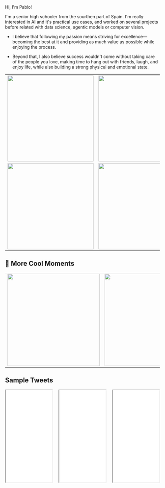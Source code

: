 Hi, I'm Pablo!

I'm a senior high schooler from the sourthen part of Spain. I'm really interested in AI and it's practical use cases, and worked on several projects before related with data science, agentic models or computer vision.

- I believe that following my passion means striving for excellence—becoming the best at it and providing as much value as possible while enjoying the process.

- Beyond that, I also believe success wouldn't come without taking care of the people you love, making time to hang out with friends, laugh, and enjoy life, while also building a strong physical and emotional state.

<div align="center">
  <table>
    <tr>
      <td><img src="https://github.com/user-attachments/assets/e1bab06a-e6be-44fd-9a74-3609660cc9e1" width="280px"></td>
      <td><img src="https://github.com/user-attachments/assets/2ad40be4-d9c6-48de-8346-0b6b966e5190" width="280px"></td>
    </tr>
    <tr>
      <td><img src="https://github.com/user-attachments/assets/6b7de077-e6ae-4d34-bd9c-f0480bc44074" width="280px"></td>
      <td><img src="https://github.com/user-attachments/assets/5ab7d4a3-90dd-4e87-9716-bc1a95643bdd" width="280px"></td>
    </tr>
  </table>
</div>

## 📸 More Cool Moments  
<div align="center">
  <table>
    <tr>
      <td><img src="https://github.com/user-attachments/assets/5010ccf0-ad0d-45e2-b920-57569dfdf98a" width="300px"></td>
      <td><img src="https://github.com/user-attachments/assets/6efdb2ff-2596-45e3-b03f-d68ed9a977ea" width="300px"></td>
      <td><img src="https://github.com/user-attachments/assets/71816eb3-b5a4-4b53-8dc2-d6c24a346097" width="300px"></td>
    </tr>
  </table>
</div>

## Sample Tweets

<div style="display: flex; justify-content: space-between;">
  <iframe src="[https://twitter.com/user/status/1234567890](https://x.com/pablocpz_ai/status/1704943871602393393)" style="width: 30%; height: 300px;"></iframe>
  <iframe src="[https://twitter.com/user/status/1234567891](https://x.com/pablocpz_ai/status/1708445332252635550)" style="width: 30%; height: 300px;"></iframe>
  <iframe src="[https://twitter.com/user/status/1234567892](https://x.com/pablocpz_ai/status/1808257926680699034)" style="width: 30%; height: 300px;"></iframe>
</div>

<!--
**pablocpz/pablocpz** is a ✨ _special_ ✨ repository because its `README.md` (this file) appears on your GitHub profile.

Here are some ideas to get you started:

- 🔭 I’m currently working on ...
- 🌱 I’m currently learning ...
- 👯 I’m looking to collaborate on ...
- 🤔 I’m looking for help with ...
- 💬 Ask me about ...
- 📫 How to reach me: ...
- 😄 Pronouns: ...
- ⚡ Fun fact: ...
-->
